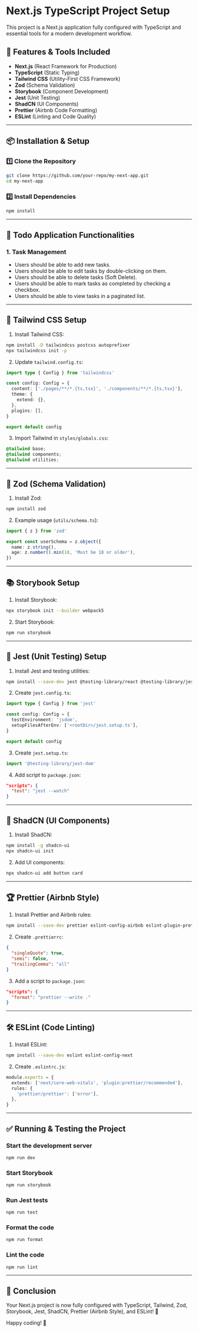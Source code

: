 # Next.js TypeScript Project Setup

This project is a Next.js application fully configured with TypeScript and essential tools for a modern development workflow.

## 🚀 Features & Tools Included

- **Next.js** (React Framework for Production)
- **TypeScript** (Static Typing)
- **Tailwind CSS** (Utility-First CSS Framework)
- **Zod** (Schema Validation)
- **Storybook** (Component Development)
- **Jest** (Unit Testing)
- **ShadCN** (UI Components)
- **Prettier** (Airbnb Code Formatting)
- **ESLint** (Linting and Code Quality)

---

## 📦 Installation & Setup

### 1️⃣ **Clone the Repository**

```sh
git clone https://github.com/your-repo/my-next-app.git
cd my-next-app
```

### 2️⃣ **Install Dependencies**

```sh
npm install
```

---

## 🎯 Todo Application Functionalities

### 1. Task Management

- Users should be able to add new tasks.
- Users should be able to edit tasks by double-clicking on them.
- Users should be able to delete tasks (Soft Delete).
- Users should be able to mark tasks as completed by checking a checkbox.
- Users should be able to view tasks in a paginated list.

---

## 🎨 Tailwind CSS Setup

1. Install Tailwind CSS:

```sh
npm install -D tailwindcss postcss autoprefixer
npx tailwindcss init -p
```

2. Update `tailwind.config.ts`:

```ts
import type { Config } from 'tailwindcss'

const config: Config = {
  content: ['./pages/**/*.{ts,tsx}', './components/**/*.{ts,tsx}'],
  theme: {
    extend: {},
  },
  plugins: [],
}

export default config
```

3. Import Tailwind in `styles/globals.css`:

```css
@tailwind base;
@tailwind components;
@tailwind utilities;
```

---

## 📜 Zod (Schema Validation)

1. Install Zod:

```sh
npm install zod
```

2. Example usage (`utils/schema.ts`):

```ts
import { z } from 'zod'

export const userSchema = z.object({
  name: z.string(),
  age: z.number().min(18, 'Must be 18 or older'),
})
```

---

## 📚 Storybook Setup

1. Install Storybook:

```sh
npx storybook init --builder webpack5
```

2. Start Storybook:

```sh
npm run storybook
```

---

## 🧪 Jest (Unit Testing) Setup

1. Install Jest and testing utilities:

```sh
npm install --save-dev jest @testing-library/react @testing-library/jest-dom @testing-library/user-event babel-jest identity-obj-proxy jest-environment-jsdom ts-jest
```

2. Create `jest.config.ts`:

```ts
import type { Config } from 'jest'

const config: Config = {
  testEnvironment: 'jsdom',
  setupFilesAfterEnv: ['<rootDir>/jest.setup.ts'],
}

export default config
```

3. Create `jest.setup.ts`:

```ts
import '@testing-library/jest-dom'
```

4. Add script to `package.json`:

```json
"scripts": {
  "test": "jest --watch"
}
```

---

## 💎 ShadCN (UI Components)

1. Install ShadCN:

```sh
npm install -g shadcn-ui
npx shadcn-ui init
```

2. Add UI components:

```sh
npx shadcn-ui add button card
```

---

## 🏆 Prettier (Airbnb Style)

1. Install Prettier and Airbnb rules:

```sh
npm install --save-dev prettier eslint-config-airbnb eslint-plugin-prettier eslint-config-prettier
```

2. Create `.prettierrc`:

```json
{
  "singleQuote": true,
  "semi": false,
  "trailingComma": "all"
}
```

3. Add a script to `package.json`:

```json
"scripts": {
  "format": "prettier --write ."
}
```

---

## 🛠️ ESLint (Code Linting)

1. Install ESLint:

```sh
npm install --save-dev eslint eslint-config-next
```

2. Create `.eslintrc.js`:

```ts
module.exports = {
  extends: ['next/core-web-vitals', 'plugin:prettier/recommended'],
  rules: {
    'prettier/prettier': ['error'],
  },
}
```

---

## ✅ Running & Testing the Project

### Start the development server

```sh
npm run dev
```

### Start Storybook

```sh
npm run storybook
```

### Run Jest tests

```sh
npm run test
```

### Format the code

```sh
npm run format
```

### Lint the code

```sh
npm run lint
```

---

## 🎉 Conclusion

Your Next.js project is now fully configured with TypeScript, Tailwind, Zod, Storybook, Jest, ShadCN, Prettier (Airbnb Style), and ESLint! 🚀

Happy coding! 🎨
